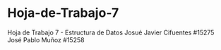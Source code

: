 # Hoja-de-Trabajo-7
Hoja de Trabajo 7 - Estructura de Datos
Josué Javier Cifuentes #15275
José Pablo Muñoz #15258

